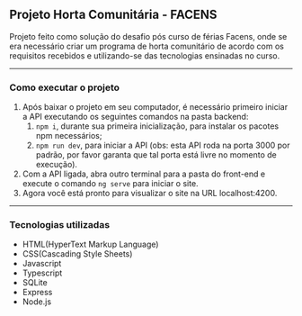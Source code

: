 ## Projeto Horta Comunitária - FACENS
Projeto feito como solução do desafio pós curso de férias Facens, onde se era necessário criar um programa de horta comunitário de acordo com os requisitos recebidos e utilizando-se das tecnologias ensinadas no curso.

---

### Como executar o projeto
1. Após baixar o projeto em seu computador, é necessário primeiro iniciar a API executando os seguintes comandos na pasta backend:
    1. `npm i`, durante sua primeira inicialização, para instalar os pacotes npm necessários;
    1. `npm run dev`, para iniciar a API (obs: esta API roda na porta 3000 por padrão, por favor garanta que tal porta está livre no momento de execução).
1. Com a API ligada, abra outro terminal para a pasta do front-end e execute o comando `ng serve` para iniciar o site.
1. Agora você está pronto para visualizar o site na URL localhost:4200.

---

### Tecnologias utilizadas
+ HTML(HyperText Markup Language)
+ CSS(Cascading Style Sheets)
+ Javascript
+ Typescript
+ SQLite
+ Express
+ Node.js
